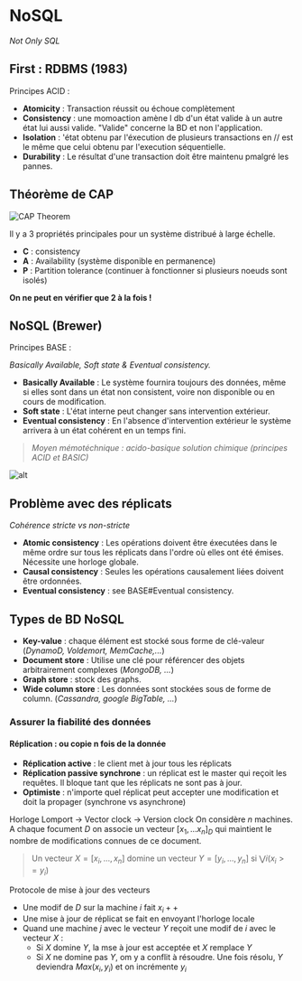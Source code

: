 # NoSQL

*Not Only SQL*

## First : RDBMS (1983)

Principes ACID :

* **Atomicity** : Transaction réussit ou échoue complètement
* **Consistency** : une momoaction amène l db d'un état valide à un autre état lui aussi valide. "Valide" concerne la BD et non l'application.
* **Isolation** : 'état obtenu par l'éxecution de plusieurs transactions en // est le même que celui obtenu par l'execution séquentielle.
* **Durability** : Le résultat d'une transaction doit être maintenu pmalgré les pannes.

## Théorème de CAP

![CAP Theorem](https://cdn-images-1.medium.com/max/1600/1*WPnv_6sG9k4oG3S1A09MDA.jpeg)

Il y a 3 propriétés principales pour un système distribué à large échelle.
* **C** : consistency
* **A** : Availability (système disponible en permanence)
* **P** : Partition tolerance (continuer à fonctionner si plusieurs noeuds sont isolés)

**On ne peut en vérifier que 2 à la fois !**

## NoSQL (Brewer)

Principes BASE :

*Basically Available, Soft state & Eventual consistency.*

* **Basically Available** : Le système fournira toujours des données, même si elles sont dans un état non consistent, voire non disponible ou en cours de modification.
* **Soft state** : L'état interne peut changer sans intervention extérieur.
* **Eventual consistency** : En l'absence d'intervention extérieur le système arrivera à un état cohérent en un temps fini.

> *Moyen mémotéchnique : acido-basique solution chimique (principes ACID et BASIC)*


![alt](https://image.slidesharecdn.com/nosql-140604141545-phpapp01/95/nosql-databases-25-638.jpg?cb=1401891441)

## Problème avec des réplicats

*Cohérence stricte vs non-stricte*

* **Atomic consistency** : Les opérations doivent être éxecutées dans le même ordre sur tous les réplicats dans l'ordre où elles ont été émises. Nécessite une horloge globale.
* **Causal consistency** : Seules les opérations causalement liées doivent être ordonnées.
* **Eventual consistency** : see BASE#Eventual consistency.

## Types de BD NoSQL

* **Key-value** : chaque élément est stocké sous forme de clé-valeur (*DynamoD, Voldemort, MemCache,...*)
* **Document store** : Utilise une clé pour référencer des objets arbitrairement complexes (*MongoDB, ...*)
* **Graph store** : stock des graphs.
* **Wide column store** : Les données sont stockées sous de forme de column. (*Cassandra, google BigTable, ...*)

### Assurer la fiabilité des données

#### Réplication : ou copie n fois de la donnée

* **Réplication active** : le client met à jour tous les réplicats
* **Réplication passive synchrone** : un réplicat est le master qui reçoit les requêtes. Il bloque tant que les réplicats ne sont pas à jour.
* **Optimiste** : n'importe quel réplicat peut accepter une modification et doit la propager (synchrone vs asynchrone)

Horloge Lomport -> Vector clock -> Version clock
On considère $n$ machines. A chaque focument $D$ on associe un vecteur $[x_1, ... x_n]_D$ qui maintient le nombre de modifications connues de ce document.

> Un vecteur $X = [x_i, ..., x_n]$ domine un vecteur $Y = [y_i, ..., y_n]$ si $\bigvee i (x_i >= y_i)$

Protocole de mise à jour des vecteurs
* Une modif de $D$ sur la machine $i$ fait $x_i++$
* Une mise à jour de réplicat se fait en envoyant l'horloge locale
* Quand une machine $j$ avec le vecteur $Y$ reçoit une modif de $i$ avec le vecteur $X$ :
    * Si $X$ domine $Y$, la mse à jour est acceptée et $X$ remplace $Y$
    * Si $X$ ne domine pas $Y$, om y a conflit à résoudre. Une fois résolu, $Y$ deviendra $Max(x_i, y_i)$ et on incrémente $y_i$

